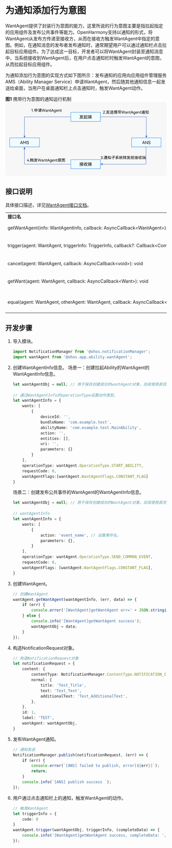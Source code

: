 # 为通知添加行为意图


WantAgent提供了封装行为意图的能力，这里所说的行为意图主要是指拉起指定的应用组件及发布公共事件等能力。OpenHarmony支持以通知的形式，将WantAgent从发布方传递至接收方，从而在接收方触发WantAgent中指定的意图。例如，在通知消息的发布者发布通知时，通常期望用户可以通过通知栏点击拉起目标应用组件。为了达成这一目标，开发者可以将WantAgent封装至通知消息中，当系统接收到WantAgent后，在用户点击通知栏时触发WantAgent的意图，从而拉起目标应用组件。


为通知添加行为意图的实现方式如下图所示：发布通知的应用向应用组件管理服务AMS（Ability Manager Service）申请WantAgent，然后随其他通知信息一起发送给桌面，当用户在桌面通知栏上点击通知时，触发WantAgent动作。


  **图1** 携带行为意图的通知运行机制  
![notification-with-wantagent](figures/notification-with-wantagent.png)


## 接口说明

具体接口描述，详见[WantAgent接口文档](../reference/apis/js-apis-wantAgent.md#wantagent%E6%A8%A1%E5%9D%97)。

| | |
| -------- | -------- |
| **接口名** | **描述** |
| getWantAgent(info:&nbsp;WantAgentInfo,&nbsp;callback:&nbsp;AsyncCallback&lt;WantAgent&gt;):&nbsp;void | 创建WantAgent。 |
| trigger(agent:&nbsp;WantAgent,&nbsp;triggerInfo:&nbsp;TriggerInfo,&nbsp;callback?:&nbsp;Callback&lt;CompleteData&gt;):&nbsp;void | 触发WantAgent意图。 |
| cancel(agent:&nbsp;WantAgent,&nbsp;callback:&nbsp;AsyncCallback&lt;void&gt;):&nbsp;void | 取消WantAgent。 |
| getWant(agent:&nbsp;WantAgent,&nbsp;callback:&nbsp;AsyncCallback&lt;Want&gt;):&nbsp;void | 获取WantAgent的want。 |
| equal(agent:&nbsp;WantAgent,&nbsp;otherAgent:&nbsp;WantAgent,&nbsp;callback:&nbsp;AsyncCallback&lt;boolean&gt;):&nbsp;void | 判断两个WantAgent实例是否相等。 |


## 开发步骤

1. 导入模块。
   
   ```ts
   import NotificationManager from '@ohos.notificationManager';
   import wantAgent from '@ohos.app.ability.wantAgent';
   ```

2. 创建WantAgentInfo信息。
     场景一：创建拉起Ability的WantAgent的WantAgentInfo信息。
     
   ```ts
   let wantAgentObj = null; // 用于保存创建成功的wantAgent对象，后续使用其完成触发的动作。
   
   // 通过WantAgentInfo的operationType设置动作类型。
   let wantAgentInfo = {
       wants: [
           {
               deviceId: '',
               bundleName: 'com.example.test',
               abilityName: 'com.example.test.MainAbility',
               action: '',
               entities: [],
               uri: '',
               parameters: {}
           }
       ],
       operationType: wantAgent.OperationType.START_ABILITY,
       requestCode: 0,
       wantAgentFlags:[wantAgent.WantAgentFlags.CONSTANT_FLAG]
   }
   ```

     场景二：创建发布公共事件的WantAgent的WantAgentInfo信息。
   
   ```ts
   let wantAgentObj = null; // 用于保存创建成功的WantAgent对象，后续使用其完成触发的动作。
   
   // wantAgentInfo
   let wantAgentInfo = {
       wants: [
           {
               action: 'event_name', // 设置事件名。
               parameters: {},
           }
       ],
       operationType: wantAgent.OperationType.SEND_COMMON_EVENT,
       requestCode: 0,
       wantAgentFlags: [wantAgent.WantAgentFlags.CONSTANT_FLAG],
   }
   ```

3. 创建WantAgent。
   
   ```ts
   // 创建WantAgent
   wantAgent.getWantAgent(wantAgentInfo, (err, data) => {
       if (err) {
           console.error('[WantAgent]getWantAgent err=' + JSON.stringify(err));
       } else {
           console.info('[WantAgent]getWantAgent success');
           wantAgentObj = data;
       }
   });
   ```

4. 构造NotificationRequest对象。
   
   ```ts
   // 构造NotificationRequest对象
   let notificationRequest = {
       content: {
           contentType: NotificationManager.ContentType.NOTIFICATION_CONTENT_BASIC_TEXT,
           normal: {
               title: 'Test_Title',
               text: 'Test_Text',
               additionalText: 'Test_AdditionalText',
           },
       },
       id: 1,
       label: 'TEST',
       wantAgent: wantAgentObj,
   }
   ```

5. 发布WantAgent通知。
   
   ```ts
   // 通知发送
   NotificationManager.publish(notificationRequest, (err) => {
       if (err) {
           console.error(`[ANS] failed to publish, error[${err}]`);
           return;
       }
       console.info(`[ANS] publish success `);
   });
   ```

6. 用户通过点击通知栏上的通知，触发WantAgent的动作。
   
   ```ts
   // 触发WantAgent
   let triggerInfo = {
       code: 0
   }
   wantAgent.trigger(wantAgentObj, triggerInfo, (completeData) => {
       console.info('[WantAgent]getWantAgent success, completeData: ',  + JSON.stringify(completeData));
   });
   ```
